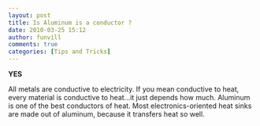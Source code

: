 ```yaml
---
layout: post
title: Is Aluminum is a conductor ?
date: 2010-03-25 15:12
author: funvill
comments: true
categories: [Tips and Tricks]
---
```

<strong>YES</strong>

All metals are conductive to electricity. If you mean conductive to heat, every material is conductive to heat...it just depends how much. Aluminum is one of the best conductors of heat. Most electronics-oriented heat sinks are made out of aluminum, because it transfers heat so well.
